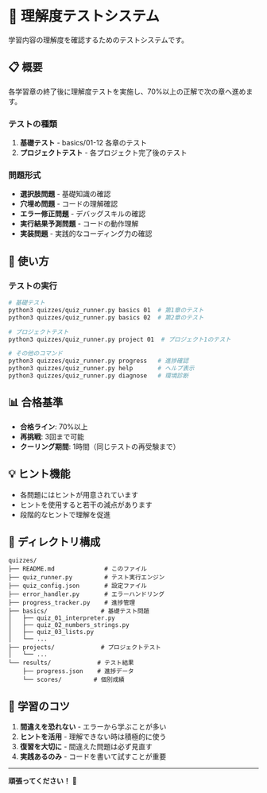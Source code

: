 # 🧪 理解度テストシステム

学習内容の理解度を確認するためのテストシステムです。

## 📋 概要

各学習章の終了後に理解度テストを実施し、70%以上の正解で次の章へ進めます。

### テストの種類

1. **基礎テスト** - basics/01-12 各章のテスト
2. **プロジェクトテスト** - 各プロジェクト完了後のテスト

### 問題形式

- **選択肢問題** - 基礎知識の確認
- **穴埋め問題** - コードの理解確認
- **エラー修正問題** - デバッグスキルの確認
- **実行結果予測問題** - コードの動作理解
- **実装問題** - 実践的なコーディング力の確認

## 🚀 使い方

### テストの実行

```bash
# 基礎テスト
python3 quizzes/quiz_runner.py basics 01  # 第1章のテスト
python3 quizzes/quiz_runner.py basics 02  # 第2章のテスト

# プロジェクトテスト
python3 quizzes/quiz_runner.py project 01  # プロジェクト1のテスト

# その他のコマンド
python3 quizzes/quiz_runner.py progress   # 進捗確認
python3 quizzes/quiz_runner.py help       # ヘルプ表示
python3 quizzes/quiz_runner.py diagnose   # 環境診断
```

## 📊 合格基準

- **合格ライン**: 70%以上
- **再挑戦**: 3回まで可能
- **クーリング期間**: 1時間（同じテストの再受験まで）

## 💡 ヒント機能

- 各問題にはヒントが用意されています
- ヒントを使用すると若干の減点があります
- 段階的なヒントで理解を促進

## 📁 ディレクトリ構成

```
quizzes/
├── README.md              # このファイル
├── quiz_runner.py         # テスト実行エンジン
├── quiz_config.json       # 設定ファイル
├── error_handler.py       # エラーハンドリング
├── progress_tracker.py    # 進捗管理
├── basics/               # 基礎テスト問題
│   ├── quiz_01_interpreter.py
│   ├── quiz_02_numbers_strings.py
│   ├── quiz_03_lists.py
│   └── ...
├── projects/             # プロジェクトテスト
│   └── ...
└── results/             # テスト結果
    ├── progress.json    # 進捗データ
    └── scores/         # 個別成績
```

## 🎯 学習のコツ

1. **間違えを恐れない** - エラーから学ぶことが多い
2. **ヒントを活用** - 理解できない時は積極的に使う
3. **復習を大切に** - 間違えた問題は必ず見直す
4. **実践あるのみ** - コードを書いて試すことが重要

---

**頑張ってください！** 🚀